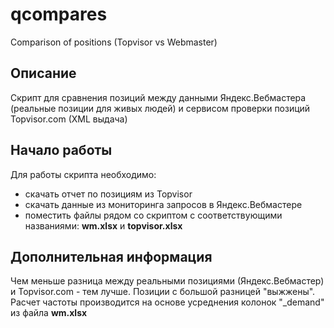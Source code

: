 # qcompares
Comparison of positions (Topvisor vs Webmaster)
  
## Описание
Скрипт для сравнения позиций между данными Яндекс.Вебмастера (реальные позиции для живых людей) и сервисом проверки позиций Topvisor.com (XML выдача)

## Начало работы
Для работы скрипта необходимо:
* скачать отчет по позициям из Topvisor
* скачать данные из мониторинга запросов в Яндекс.Вебмастере
* поместить файлы рядом со скриптом с соответствующими названиями: **wm.xlsx** и **topvisor.xlsx**

## Дополнительная информация
Чем меньше разница между реальными позициями (Яндекс.Вебмастер) и Topvisor.com - тем лучше. Позиции с большой разницей "выжжены".
Расчет частоты производится на основе усреднения колонок "_demand" из файла **wm.xlsx**
